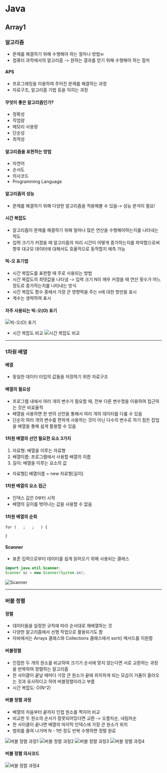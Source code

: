 # Java
## Array1

### 알고리즘
- 문제를 해결하기 위해 수행해야 하는 절차나 방법ㅂ
- 컴퓨터 과학에서의 알고리즘 -> 원하는 결과를 얻기 위해 수행해야 하는 절차

#### APS
- 프로그래밍을 이용하여 주어진 문제를 해결하는 과정
- 자료구조, 알고리즘 기법 등을 익히는 과정

#### 무엇이 좋은 알고리즘인가?
- 정확성
- 작업량
- 메모리 사용량
- 단순성
- 최적성

#### 알고리즘을 표현하는 방법
- 자연어
- 순서도
- 의사코드
- Programming Language

#### 알고리즘의 성능
- 문제를 해결하기 위해 다양한 알고리즘을 적용해볼 수 있음-> 성능 분석이 필요!

#### 시간 복잡도
- 알고리즘이 문제를 해결하기 위해 얼마나 많은 연산을 수행해야하는지를 나타내는 척도
- 입력 크기가 커졌을 때 알고리즘의 처리 시간이 어떻게 증가하는지를 파악함으로써 향후 대규모 데이터에 대해서도 효율적으로 동작할지 예측 가능

#### 빅-오 표기법
- 시간 복잡도를 표현할 때 주로 사용되는 방법
- 시간 복잡도의 최댓값을 나타냄 -> 입력 크기 N이 매우 커졌을 때 연산 횟수가 어느 정도로 증가하는지를 나타내는 방식
- 시간 복잡도 함수 중에서 가장 큰 영향력을 주는 n에 대한 항만을 표시
- 계수는 생략하여 표시

#### 자주 사용되는 빅-오(O) 표기
![빅-오(O) 표기](image.png)

- 시간 복잡도 비교 
![시간 복잡도 비교](image-1.png)

---

### 1차원 배열
#### 배열
- 동일한 데이터 타입의 값들을 저장하기 위한 자료구조

#### 배열의 필요성
- 프로그램 내에서 여러 개의 변수가 필요할 때, 전부 다른 변수명을 이용하여 접근하는 것은 비효율적
- 배열을 사용하면 한 번의 선언을 통해서 여러 개의 데이터를 다룰 수 있음
- 단순히 여러 개의 변수를 편하게 사용하는 것이 아닌 다수의 변수로 하기 힘든 잡업을 배열을 통해 쉽게 활용할 수 있음

#### 1차원 배열의 선언 필요한 요소 3가지
1. 자료형: 배열을 이루는 자료형
2. 배열이름: 프로그램에서 사용할 배열의 이름
3. 길이: 배열을 이루는 요소의 값
- 자료형[] 배열이름 = new 자료형[길이]

#### 1차원 배열의 요소 접근
- 인덱스 값은 0부터 시작
- 배열의 길이를 벗어나는 값을 사용할 수 없음

#### 1차원 배열의 순회
```
for (   ;   ;   ) {

}
```

#### Scanner
- 표준 입력으로부터 데이터를 쉽게 읽어오기 위해 사용되는 클래스
```java
import java.util.Scanner;
Scanner sc = new Scanner(System.in);
```
![Scanner](image-2.png)

---

### 버블 정렬
#### 정렬
- 데이터들을 일정한 규칙에 따라 순서대로 재배열하는 것
- 다양한 알고리즘에서 선행 작업으로 활용되기도 함
- 자바에서는 Arrays 클래스와 Collections 클래스에서 sort() 메서드를 지원함

#### 버블정렬
- 인접한 두 개의 원소를 비교하여 크기가 순서에 맞지 않는다면 서로 교환하는 과정을 반복하여 정렬하는 알고리즘
- 한 사이클이 끝날 때마다 가장 큰 원소가 끝에 위치하게 되는 모습이 거품이 올라오는 것과 유사하다고 하여 버블정렬이라고 부름
- 시간 복잡도: O(N^2)

#### 버블 정렬 과정
- 배열의  처음부터 끝까지 인접 원소를 짝지어 비교
- 비교한 두 원소의 순서가 잘못되어있다면 교환 -> 오름차순, 내림차순
- 한 사이클이 끝나면 배열의 마지막 인덱스에 가장 큰 원소가 위치
- 범위를 줄여 나가며 N - 1번 정도 반복 수행하면 정렬 완료

![버블 정렬 과정1](image-3.png)
![버블 정렬 과정2](image-4.png)
![버블 정렬 과정3](image-5.png)
![버블 정렬 과정4](image-6.png)

#### 버블 정렬 의사코드
![버블 정렬 과정4](image-7.png)